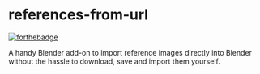 # references-from-url
[![forthebadge](https://forthebadge.com/images/badges/0-percent-optimized.svg)](https://forthebadge.com)


A handy Blender add-on to import reference images directly into Blender without the hassle to download, save and import them yourself.
